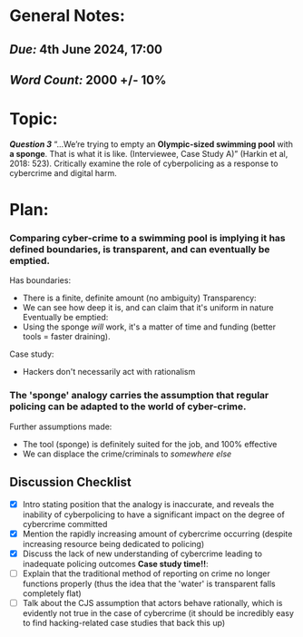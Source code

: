 # General Notes:
## *Due:* 4th June 2024, 17:00
## *Word Count:* 2000 +/- 10%


# Topic:
***Question 3***
“...We’re trying to empty an **Olympic-sized swimming pool** with **a sponge**. That is what it is like. (Interviewee, Case Study A)” (Harkin et al, 2018: 523). Critically examine the role of cyberpolicing as a response to cybercrime and digital harm.


# Plan:

### Comparing cyber-crime to a swimming pool is implying it has defined boundaries, is transparent, and can eventually be emptied.
Has boundaries:
- There is a finite, definite amount  (no ambiguity)
Transparency:
- We can see how deep it is, and can claim that it's uniform in nature
Eventually be emptied:
- Using the sponge *will* work, it's a matter of time and funding (better tools = faster draining).

Case study:
- Hackers don't necessarily act with rationalism


### The 'sponge' analogy carries the assumption that regular policing can be adapted to the world of cyber-crime.

Further assumptions made:
- The tool (sponge) is definitely suited for the job, and 100% effective
- We can displace the crime/criminals to *somewhere else*



## Discussion Checklist
- [x] Intro stating position that the analogy is inaccurate, and reveals the inability of cyberpolicing to have a significant impact on the degree of cybercrime committed
- [x] Mention the rapidly increasing amount of cybercrime occurring (despite increasing resource being dedicated to policing)
- [x] Discuss the lack of new understanding of cybercrime leading to inadequate policing outcomes
**Case study time!!**:
- [ ] Explain that the traditional method of reporting on crime no longer functions properly (thus the idea that the 'water' is transparent falls completely flat)
- [ ] Talk about the CJS assumption that actors behave rationally, which is evidently not true in the case of cybercrime (it should be incredibly easy to find hacking-related case studies that back this up)